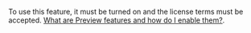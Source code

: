 To use this feature, it must be turned on and the license terms must be accepted. [What are Preview features and how do I enable them?](../sales-enterprise/what-are-preview-features-how-do-i-enable-them.md).